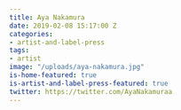 ```yaml
---
title: Aya Nakamura
date: 2019-02-08 15:17:00 Z
categories:
- artist-and-label-press
tags:
- artist
image: "/uploads/aya-nakamura.jpg"
is-home-featured: true
is-artist-and-label-press-featured: true
twitter: https://twitter.com/AyaNakamuraa
---
```


